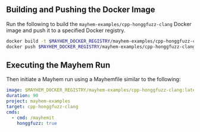 ## Building and Pushing the Docker Image

Run the following to build the `mayhem-examples/cpp-honggfuzz-clang` Docker image and push it to a specified Docker registry.

```sh
docker build -t $MAYHEM_DOCKER_REGISTRY/mayhem-examples/cpp-honggfuzz-clang .
docker push $MAYHEM_DOCKER_REGISTRY/mayhem-examples/cpp-honggfuzz-clang
```

## Executing the Mayhem Run

Then initiate a Mayhem run using a Mayhemfile similar to the following:

```yaml
image: $MAYHEM_DOCKER_REGISTRY/mayhem-examples/cpp-honggfuzz-clang:latest
duration: 90
project: mayhem-examples
target: cpp-honggfuzz-clang
cmds:
  - cmd: /mayhemit
    honggfuzz: true
```
